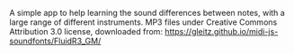 A simple app to help learning the sound differences between notes, with a large range of different instruments.
MP3 files under Creative Commons Attribution 3.0 license, downloaded from: https://gleitz.github.io/midi-js-soundfonts/FluidR3_GM/
